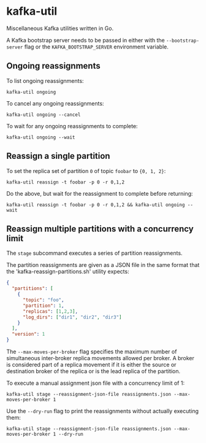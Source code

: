 # kafka-util
Miscellaneous Kafka utilities written in Go.

A Kafka bootstrap server needs to be passed in either with the `--bootstrap-server` flag or the `KAFKA_BOOTSTRAP_SERVER` environment variable.

## Ongoing reassignments

To list ongoing reassignments:
```shell
kafka-util ongoing
```

To cancel any ongoing reassignments:
```shell
kafka-util ongoing --cancel
```

To wait for any ongoing reassignments to complete:
```shell
kafka-util ongoing --wait
```

## Reassign a single partition

To set the replica set of partition `0` of topic `foobar` to `{0, 1, 2}`:
```shell
kafka-util reassign -t foobar -p 0 -r 0,1,2
```

Do the above, but wait for the reassignment to complete before returning:
```shell
kafka-util reassign -t foobar -p 0 -r 0,1,2 && kafka-util ongoing --wait
```

## Reassign multiple partitions with a concurrency limit

The `stage` subcommand executes a series of partition reassignments.

The partition reassignments are given as a JSON file in the same format that the
'kafka-reassign-partitions.sh' utility expects:

```json
{
  "partitions": [
    {
      "topic": "foo",
      "partition": 1,
      "replicas": [1,2,3],
      "log_dirs": ["dir1", "dir2", "dir3"]
    }
  ],
  "version": 1
}
```

The `--max-moves-per-broker` flag specifies the maximum number of simultaneous
inter-broker replica movements allowed per broker. A broker is considered part
of a replica movement if it is either the source or destination broker of the
replica or is the lead replica of the partition.

To execute a manual assignment json file with a concurrency limit of 1:
```shell
kafka-util stage --reassignment-json-file reassignments.json --max-moves-per-broker 1
```

Use the `--dry-run` flag to print the reassignments without actually executing them:
```shell
kafka-util stage --reassignment-json-file reassignments.json --max-moves-per-broker 1 --dry-run
```